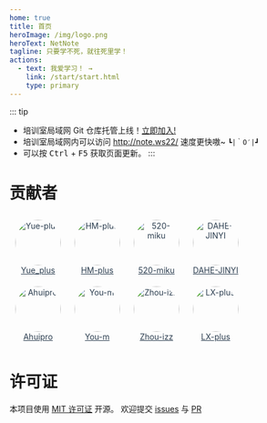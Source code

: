 ```yaml
---
home: true
title: 首页
heroImage: /img/logo.png
heroText: NetNote
tagline: 只要学不死，就往死里学！
actions:
  - text: 我爱学习！ →
    link: /start/start.html
    type: primary
---
```


::: tip
- 培训室局域网 Git 仓库托管上线！[立即加入!](https://gitlab.ws22/)
- 培训室局域网内可以访问 <http://note.ws22/> 速度更快嗷~ `┗|｀O′|┛`
- 可以按 <kbd>Ctrl</kbd> + <kbd>F5</kbd> 获取页面更新。
:::

# 贡献者

<style>
.head-link {
    color: #2c3e50;
    padding: 10px;
    display: inline-block;
    text-align: center;
    border-radius: 4px;
    transition: .2s;
}
.head-link:hover{
    color: #fff;
    background-color: #3eaf7c;
}
.head-img {
    width: 80px;
    height: 80px;
    border-radius: 100%;
}
</style>
<a class="head-link" target="_blank" href="https://github.com/Yue-plus">
    <img class="head-img" src="/img/portrait/Yue-plus.png" alt="Yue-plus" />
    <br />
    Yue_plus
</a>
<a class="head-link" target="_blank" href="https://github.com/HM-plus">
    <img class="head-img" src="/img/portrait/HM-plus.png" alt="HM-plus" />
    <br />
    HM-plus
</a>
<a class="head-link" target="_blank" href="https://github.com/520-miku">
    <img class="head-img" src="/img/portrait/520-miku.jpg" alt="520-miku" />
    <br />
    520-miku
</a>
<a class="head-link" target="_blank" href="https://github.com/DAHE-JINYI">
    <img class="head-img" src="/img/portrait/DAHE-JINYI.jpg" alt="DAHE-JINYI" />
    <br />
    DAHE-JINYI
</a>
<a class="head-link" target="_blank" href="https://github.com/Ahuipro">
    <img class="head-img" src="/img/portrait/Ahuipro.jpg" alt="Ahuipro" />
    <br />
    Ahuipro
</a>
<a class="head-link" target="_blank" href="https://github.com/You-m">
    <img class="head-img" src="/img/portrait/You-m.jpg" alt="You-m" />
    <br />
    You-m
</a>
<a class="head-link" target="_blank" href="https://gitee.com/zhou-izz">
    <img class="head-img" src="/img/portrait/zhou-izz.jpg" alt="Zhou-izz" />
    <br />
    Zhou-izz
</a>
<a class="head-link" target="_blank" href="https://github.com/LX-plus">
    <img class="head-img" src="/img/portrait/LX-plus.jpg" alt="LX-plus" />
    <br />
    LX-plus
</a>

# 许可证

本项目使用 [MIT 许可证](https://github.com/Yue-plus/NetNote/blob/main/LICENSE) 开源。
欢迎提交 [issues](https://github.com/Yue-plus/NetNote/issues/new/choose)
与 [PR](https://github.com/Yue-plus/NetNote/compare)